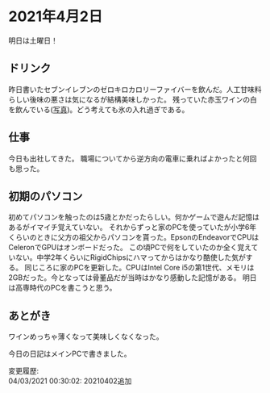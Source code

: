 # 2021年4月2日

明日は土曜日！

## ドリンク

昨日書いたセブンイレブンのゼロキロカロリーファイバーを飲んだ。人工甘味料らしい後味の悪さは気になるが結構美味しかった。
残っていた赤玉ワインの白を飲んでいる([写真](https://twitter.com/ray45422/status/1377991330240950272))。どう考えても氷の入れ過ぎである。

## 仕事

今日も出社してきた。
職場についてから逆方向の電車に乗ればよかったと何回も思った。

## 初期のパソコン

初めてパソコンを触ったのは5歳とかだったらしい。何かゲームで遊んだ記憶はあるがイマイチ覚えていない。
それからずっと家のPCを使っていたが小学6年くらいのときに父方の祖父からパソコンを貰った。EpsonのEndeavorでCPUはCeleronでGPUはオンボードだった。
この頃PCで何をしていたのか全く覚えていない。中学2年くらいにRigidChipsにハマってからはかなり酷使した気がする。
同じころに家のPCを更新した。CPUはIntel Core i5の第1世代、メモリは2GBだった。今となっては骨董品だが当時はかなり感動した記憶がある。
明日は高専時代のPCを書こうと思う。

## あとがき

ワインめっちゃ薄くなって美味しくなくなった。

今日の日記はメインPCで書きました。

変更履歴:  
04/03/2021 00:30:02: 20210402追加  
